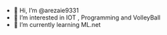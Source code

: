 - 👋 Hi, I’m @arezaie9331
- 👀 I’m interested in IOT , Programming and VolleyBall
- 🌱 I’m currently learning ML.net

